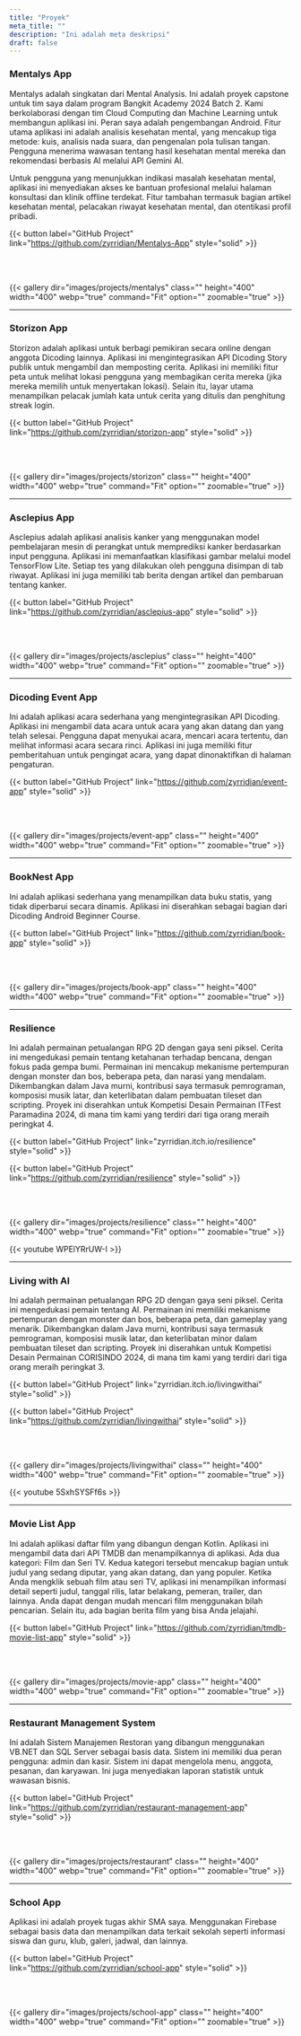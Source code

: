 ```yaml
---
title: "Proyek"
meta_title: ""
description: "Ini adalah meta deskripsi"
draft: false
---
```


### Mentalys App

Mentalys adalah singkatan dari Mental Analysis. Ini adalah proyek capstone untuk tim saya dalam program Bangkit Academy 2024 Batch 2. Kami berkolaborasi dengan tim Cloud Computing dan Machine Learning untuk membangun aplikasi ini. Peran saya adalah pengembangan Android. Fitur utama aplikasi ini adalah analisis kesehatan mental, yang mencakup tiga metode: kuis, analisis nada suara, dan pengenalan pola tulisan tangan. Pengguna menerima wawasan tentang hasil kesehatan mental mereka dan rekomendasi berbasis AI melalui API Gemini AI.

Untuk pengguna yang menunjukkan indikasi masalah kesehatan mental, aplikasi ini menyediakan akses ke bantuan profesional melalui halaman konsultasi dan klinik offline terdekat. Fitur tambahan termasuk bagian artikel kesehatan mental, pelacakan riwayat kesehatan mental, dan otentikasi profil pribadi.

{{< button label="GitHub Project" link="https://github.com/zyrridian/Mentalys-App" style="solid" >}}

<br>
<br>

{{< gallery dir="images/projects/mentalys" class="" height="400" width="400" webp="true" command="Fit" option="" zoomable="true" >}}

<hr>

### Storizon App

Storizon adalah aplikasi untuk berbagi pemikiran secara online dengan anggota Dicoding lainnya. Aplikasi ini mengintegrasikan API Dicoding Story publik untuk mengambil dan memposting cerita. Aplikasi ini memiliki fitur peta untuk melihat lokasi pengguna yang membagikan cerita mereka (jika mereka memilih untuk menyertakan lokasi). Selain itu, layar utama menampilkan pelacak jumlah kata untuk cerita yang ditulis dan penghitung streak login.

{{< button label="GitHub Project" link="https://github.com/zyrridian/storizon-app" style="solid" >}}

<br>
<br>

{{< gallery dir="images/projects/storizon" class="" height="400" width="400" webp="true" command="Fit" option="" zoomable="true" >}}

<hr>

### Asclepius App

Asclepius adalah aplikasi analisis kanker yang menggunakan model pembelajaran mesin di perangkat untuk memprediksi kanker berdasarkan input pengguna. Aplikasi ini memanfaatkan klasifikasi gambar melalui model TensorFlow Lite. Setiap tes yang dilakukan oleh pengguna disimpan di tab riwayat. Aplikasi ini juga memiliki tab berita dengan artikel dan pembaruan tentang kanker.

{{< button label="GitHub Project" link="https://github.com/zyrridian/asclepius-app" style="solid" >}}

<br>
<br>

{{< gallery dir="images/projects/asclepius" class="" height="400" width="400" webp="true" command="Fit" option="" zoomable="true" >}}

<hr>

### Dicoding Event App

Ini adalah aplikasi acara sederhana yang mengintegrasikan API Dicoding. Aplikasi ini mengambil data acara untuk acara yang akan datang dan yang telah selesai. Pengguna dapat menyukai acara, mencari acara tertentu, dan melihat informasi acara secara rinci. Aplikasi ini juga memiliki fitur pemberitahuan untuk pengingat acara, yang dapat dinonaktifkan di halaman pengaturan.

{{< button label="GitHub Project" link="https://github.com/zyrridian/event-app" style="solid" >}}

<br>
<br>

{{< gallery dir="images/projects/event-app" class="" height="400" width="400" webp="true" command="Fit" option="" zoomable="true" >}}

<hr>

### BookNest App

Ini adalah aplikasi sederhana yang menampilkan data buku statis, yang tidak diperbarui secara dinamis. Aplikasi ini diserahkan sebagai bagian dari Dicoding Android Beginner Course.

{{< button label="GitHub Project" link="https://github.com/zyrridian/book-app" style="solid" >}}

<br>
<br>

{{< gallery dir="images/projects/book-app" class="" height="400" width="400" webp="true" command="Fit" option="" zoomable="true" >}}

<hr>

### Resilience

Ini adalah permainan petualangan RPG 2D dengan gaya seni piksel. Cerita ini mengedukasi pemain tentang ketahanan terhadap bencana, dengan fokus pada gempa bumi. Permainan ini mencakup mekanisme pertempuran dengan monster dan bos, beberapa peta, dan narasi yang mendalam. Dikembangkan dalam Java murni, kontribusi saya termasuk pemrograman, komposisi musik latar, dan keterlibatan dalam pembuatan tileset dan scripting. Proyek ini diserahkan untuk Kompetisi Desain Permainan ITFest Paramadina 2024, di mana tim kami yang terdiri dari tiga orang meraih peringkat 4.

{{< button label="GitHub Project" link="zyrridian.itch.io/resilience" style="solid" >}}

{{< button label="GitHub Project" link="https://github.com/zyrridian/resilience" style="solid" >}}

<br>
<br>

{{< gallery dir="images/projects/resilience" class="" height="400" width="400" webp="true" command="Fit" option="" zoomable="true" >}}

{{< youtube WPElYRrUW-I >}}

<hr>

### Living with AI

Ini adalah permainan petualangan RPG 2D dengan gaya seni piksel. Cerita ini mengedukasi pemain tentang AI. Permainan ini memiliki mekanisme pertempuran dengan monster dan bos, beberapa peta, dan gameplay yang menarik. Dikembangkan dalam Java murni, kontribusi saya termasuk pemrograman, komposisi musik latar, dan keterlibatan minor dalam pembuatan tileset dan scripting. Proyek ini diserahkan untuk Kompetisi Desain Permainan CORISINDO 2024, di mana tim kami yang terdiri dari tiga orang meraih peringkat 3.

{{< button label="GitHub Project" link="zyrridian.itch.io/livingwithai" style="solid" >}}

{{< button label="GitHub Project" link="https://github.com/zyrridian/livingwithai" style="solid" >}}

<br>
<br>

{{< gallery dir="images/projects/livingwithai" class="" height="400" width="400" webp="true" command="Fit" option="" zoomable="true" >}}

{{< youtube 5SxhSYSFf6s >}}

<hr>

### Movie List App

Ini adalah aplikasi daftar film yang dibangun dengan Kotlin. Aplikasi ini mengambil data dari API TMDB dan menampilkannya di aplikasi. Ada dua kategori: Film dan Seri TV. Kedua kategori tersebut mencakup bagian untuk judul yang sedang diputar, yang akan datang, dan yang populer. Ketika Anda mengklik sebuah film atau seri TV, aplikasi ini menampilkan informasi detail seperti judul, tanggal rilis, latar belakang, pemeran, trailer, dan lainnya. Anda dapat dengan mudah mencari film menggunakan bilah pencarian. Selain itu, ada bagian berita film yang bisa Anda jelajahi.

{{< button label="GitHub Project" link="https://github.com/zyrridian/tmdb-movie-list-app" style="solid" >}}

<br>
<br>

{{< gallery dir="images/projects/movie-app" class="" height="400" width="400" webp="true" command="Fit" option="" zoomable="true" >}}

<hr>

### Restaurant Management System

Ini adalah Sistem Manajemen Restoran yang dibangun menggunakan VB.NET dan SQL Server sebagai basis data. Sistem ini memiliki dua peran pengguna: admin dan kasir. Sistem ini dapat mengelola menu, anggota, pesanan, dan karyawan. Ini juga menyediakan laporan statistik untuk wawasan bisnis.

{{< button label="GitHub Project" link="https://github.com/zyrridian/restaurant-management-app" style="solid" >}}

<br>
<br>

{{< gallery dir="images/projects/restaurant" class="" height="400" width="400" webp="true" command="Fit" option="" zoomable="true" >}}

<hr>

### School App

Aplikasi ini adalah proyek tugas akhir SMA saya. Menggunakan Firebase sebagai basis data dan menampilkan data terkait sekolah seperti informasi siswa dan guru, klub, galeri, jadwal, dan lainnya.

{{< button label="GitHub Project" link="https://github.com/zyrridian/school-app" style="solid" >}}

<br>
<br>

{{< gallery dir="images/projects/school-app" class="" height="400" width="400" webp="true" command="Fit" option="" zoomable="true" >}}
